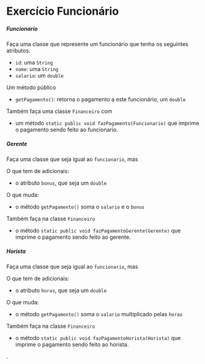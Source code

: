 # Exercício Funcionário

##### Funcionario

Faça uma classe que represente um funcionário que tenha os seguintes atributos.
* `id`: uma `String`
* `nome`: uma `String`
* `salario`: um `double`

Um método público
* `getPagamento()`: retorna o pagamento a este funcionário, um `double`

Também faça uma classe `Financeiro` com
* um método `static public void fazPagamento(Funcionario)` que imprime o pagamento sendo feito ao funcionario.

##### Gerente

Faça uma classe que seja igual ao `funcionario`, mas

O que tem de adicionais:
* o atributo `bonus`, que seja um `double`

O que muda:
* o método `getPagamento()` soma o `salario` e o `bonus`

Também faça na classe `Financeiro`
* o método `static public void fazPagamentoGerente(Gerente)` que imprime o pagamento sendo feito ao gerente.


##### Horista

Faça uma classe que seja igual ao `funcionario`, mas

O que tem de adicionais:
* o atributo `horas`, que seja um `double`

O que muda:
* o método `getPagamento()` soma o `salario` multiplicado pelas `horas`

Também faça na classe `Financeiro`
* o método `static public void fazPagamentoHorista(Horista)` que imprime o pagamento sendo feito ao horista.










.

